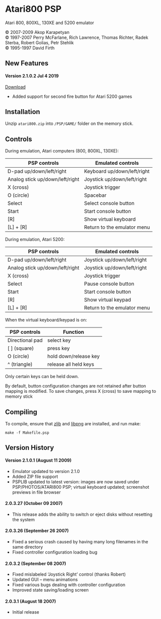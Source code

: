 Atari800 PSP
============

Atari 800, 800XL, 130XE and 5200 emulator

&copy; 2007-2009 Akop Karapetyan  
&copy; 1997-2007 Perry McFarlane, Rich Lawrence, Thomas Richter, Radek Sterba, Robert Golias, Petr Stehlik  
&copy; 1995-1997 David Firth

New Features
------------

#### Version 2.1.0.2 Jul 4 2019

[Download](https://github.com/8bitpsp/atari800/releases/tag/v2.1.0.2)
*   Added support for second fire button for Atari 5200 games

Installation
------------

Unzip `atari800.zip` into `/PSP/GAME/` folder on the memory stick.

Controls
--------

During emulation, Atari computers (800, 800XL, 130XE):

| PSP controls                    | Emulated controls            |
| ------------------------------- | ---------------------------- |
| D-pad up/down/left/right        | Keyboard up/down/left/right  |
| Analog stick up/down/left/right | Joystick up/down/left/right  |
| X (cross)                       | Joystick trigger             |
| O (circle)                      | Spacebar                     |
| Select                          | Select console button        |
| Start                           | Start console button         |
| [R]                             | Show virtual keyboard        |
| [L] + [R]                       | Return to the emulator menu  |

During emulation, Atari 5200:

| PSP controls                    | Emulated controls            |
| ------------------------------- | ---------------------------- |
| D-pad up/down/left/right        | Joystick up/down/left/right  |
| Analog stick up/down/left/right | Joystick up/down/left/right  |
| X (cross)                       | Joystick trigger             |
| Select                          | Pause console button         |
| Start                           | Start console button         |
| [R]                             | Show virtual keypad          |
| [L] + [R]                       | Return to the emulator menu  |

When the virtual keyboard/keypad is on:

| PSP controls                    | Function                 |
| ------------------------------- | ------------------------ |
| Directional pad                 | select key               |
| [ ] (square)                    | press key                |
| O (circle)                      | hold down/release key    |
| ^ (triangle)                    | release all held keys    |

Only certain keys can be held down.

By default, button configuration changes are not retained after button mapping is modified. To save changes, press X (cross) to save mapping to memory stick

Compiling
---------

To compile, ensure that [zlib](svn://svn.pspdev.org/psp/trunk/zlib) and [libpng](svn://svn.pspdev.org/psp/trunk/libpng) are installed, and run make:

`make -f Makefile.psp`

Version History
---------------

#### Version 2.1.0.1 (August 11 2009)

*   Emulator updated to version 2.1.0
*   Added ZIP file support
*   PSPLIB updated to latest version: images are now saved under PSP/PHOTOS/ATARI800 PSP; virtual keyboard updated; screenshot previews in file browser

#### 2.0.3.27 (October 09 2007)

*   This release adds the ability to switch or eject disks without resetting the system

#### 2.0.3.26 (September 26 2007)

*   Fixed a serious crash caused by having many long filenames in the same directory
*   Fixed controller configuration loading bug

#### 2.0.3.2 (September 08 2007)

*   Fixed mislabeled ‘Joystick Right’ control (thanks Robert)
*   Updated GUI – menu animations
*   Fixed various bugs dealing with controller configuration
*   Improved state saving/loading screen

#### 2.0.3.1 (August 18 2007)

*   Initial release
